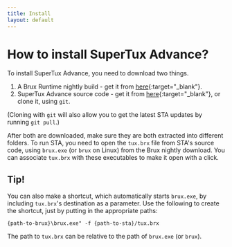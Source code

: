 ```yaml
---
title: Install
layout: default
---
```


# How to install SuperTux Advance?

To install SuperTux Advance, you need to download two things.

1. A Brux Runtime nightly build - get it from [here](http://kelvinshadewing.net/dl/brux-nightly.zip){:target="_blank"}.
2. SuperTux Advance source code - get it from [here](https://github.com/KelvinShadewing/supertux-advance/archive/refs/heads/main.zip){:target="_blank"}, or clone it, using `git`.

(Cloning with `git` will also allow you to get the latest STA updates by running `git pull`.)

After both are downloaded, make sure they are both extracted into different folders. To run STA, you need to open the `tux.brx` file from STA's source code, using `brux.exe` (or `brux` on Linux) from the Brux nightly download. You can associate `tux.brx` with these executables to make it open with a click.

## Tip!
You can also make a shortcut, which automatically starts `brux.exe`, by including `tux.brx`'s destination as a parameter. Use the following to create the shortcut, just by putting in the appropriate paths:

`{path-to-brux}\brux.exe" -f {path-to-sta}/tux.brx`

The path to `tux.brx` can be relative to the path of `brux.exe` (or `brux`).